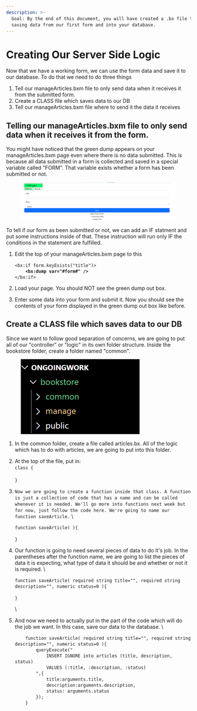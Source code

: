 ```yaml
---
description: >-
  Goal: By the end of this document, you will have created a .bx file to handle
  saving data from our first form and into your database.
---
```


# Creating Our Server Side Logic

Now that we have a working form, we can use the form data and save it to our database. To do that we need to do three things

1. Tell our manageArticles.bxm file to only send data when it receives it from the submitted form.
2. Create a CLASS file which saves data to our DB
3. Tell our manageArticles.bxm file where to send it the data it receives

## Telling our manageArticles.bxm file to only send data when it receives it from the form.&#x20;

You might have noticed that the green dump appears on your manageArticles.bxm page even where there is no data submitted. This is because all data submitted in a form is collected and saved in a special variable called "FORM". That variable exists whether a form has been submitted or not.&#x20;

<figure><img src="../../.gitbook/assets/image (1).png" alt=""><figcaption></figcaption></figure>

To tell if our form as been submitted or not, we can add an IF statment and put some instructions inside of that. These instruction will run only IF the conditions in the statement are fulfilled.&#x20;

1.  Edit the top of your manageArticles.bxm page to this

    <pre><code>&#x3C;bx:if form.keyExists("title")>
    <strong>    &#x3C;bx:dump var="#form#" />
    </strong>&#x3C;/bx:if>
    </code></pre>
2. Load your page.  You should NOT see the green dump out box.&#x20;
3. Enter some data into your form and submit it. Now you should see the contents of your form displayed in the green dump out box like before.

## Create a CLASS file which saves data to our DB

Since we want to follow good separation of concerns, we are going to put all of our "controller" or "logic" in its own folder structure. Inside the bookstore folder, create a folder named "common".

<figure><img src="../../.gitbook/assets/image (2).png" alt=""><figcaption></figcaption></figure>

1. In the common folder, create a file called articles.bx. All of the logic which has to do with articles, we are going to put into this folder.&#x20;
2. At the top of the file, put in: \
   `class {`\
   \
   `}`
3.  `Now we are going to create a function inside that class. A function is just a collection of code that has a name and can be called whenever it is needed. We'll go more into functions next week but for now, just follow the code here. We're going to name our function saveArticle.` \


    ```boxlang
    function saveArticle( ){
       
    }
    ```
4.  Our function is going to need several pieces of data to do it's job. In the parentheses after the function name, we are going to list the pieces of data it is expecting, what type of data it should be and whether or not it is required. \


    ```boxlang
    function saveArticle( required string title="", required string description="", numeric status=0 ){

    }
    ```

    \

5.  And now we need to actually put in the part of the code which will do the job we want. In this case, save our data to the database. \


    ```boxlang
        function saveArticle( required string title="", required string description="", numeric status=0 ){
            queryExecute("
                INSERT IGNORE into articles (title, description, status) 
                VALUES (:title, :description, :status)
            ",{
                title:arguments.title,
                description:arguments.description,
                status: arguments.status
            });
        }
    ```

